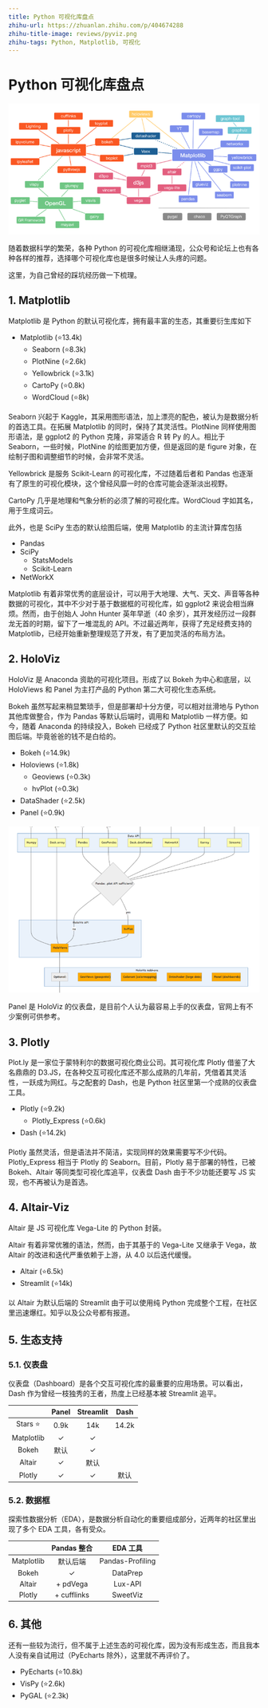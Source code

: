 ```yaml
---
title: Python 可视化库盘点
zhihu-url: https://zhuanlan.zhihu.com/p/404674288
zhihu-title-image: reviews/pyviz.png
zhihu-tags: Python, Matplotlib, 可视化
---
```


# Python 可视化库盘点

![pyviz](images/reviews/pyviz.png)

随着数据科学的繁荣，各种 Python 的可视化库相继涌现，公众号和论坛上也有各种各样的推荐，选择哪个可视化库也是很多时候让人头疼的问题。

这里，为自己曾经的踩坑经历做一下梳理。

## 1. Matplotlib

Matplotlib 是 Python 的默认可视化库，拥有最丰富的生态，其重要衍生库如下

- Matplotlib (⭐13.4k)
  - Seaborn (⭐8.3k)
  - PlotNine (⭐2.6k)
  - Yellowbrick (⭐3.1k)
  - CartoPy (⭐0.8k)
  - WordCloud (⭐8k)

Seaborn 兴起于 Kaggle，其采用图形语法，加上漂亮的配色，被认为是数据分析的首选工具。在拓展 Matplotlib 的同时，保持了其灵活性。PlotNine 同样使用图形语法，是 ggplot2 的 Python 克隆，非常适合 R 转 Py 的人。相比于 Seaborn，一些时候，PlotNine 的绘图更加方便，但是返回的是 figure 对象，在绘制子图和调整细节的时候，会非常不灵活。

Yellowbrick 是服务 Scikit-Learn 的可视化库，不过随着后者和 Pandas 也逐渐有了原生的可视化模块，这个曾经风靡一时的仓库可能会逐渐淡出视野。

CartoPy 几乎是地理和气象分析的必须了解的可视化库。WordCloud 字如其名，用于生成词云。

此外，也是 SciPy 生态的默认绘图后端，使用 Matplotlib 的主流计算库包括

- Pandas
- SciPy
  - StatsModels
  - Scikit-Learn
- NetWorkX

Matplotlib 有着非常优秀的底层设计，可以用于大地理、大气、天文、声音等各种数据的可视化，其中不少对于基于数据框的可视化库，如 ggplot2 来说会相当麻烦。然而，由于创始人 John Hunter 英年早逝（40 余岁），其开发经历过一段群龙无首的时期，留下了一堆混乱的 API。不过最近两年，获得了充足经费支持的 Matplotlib，已经开始重新整理规范了开发，有了更加灵活的布局方法。

## 2. HoloViz

HoloViz 是 Anaconda 资助的可视化项目。形成了以 Bokeh 为中心和底层，以 HoloViews 和 Panel 为主打产品的 Python 第二大可视化生态系统。

Bokeh 虽然写起来稍显繁琐手，但是部署却十分方便，可以相对丝滑地与 Python 其他库做整合，作为 Pandas 等默认后端时，调用和 Matplotlib 一样方便。如今，随着 Anaconda 的持续投入，Bokeh 已经成了 Python 社区里默认的交互绘图后端。毕竟爸爸的钱不是白给的。

- Bokeh (⭐14.9k)
- Holoviews (⭐1.8k)
  - Geoviews (⭐0.3k)
  - hvPlot (⭐0.3k)
- DataShader (⭐2.5k)
- Panel (⭐0.9k)

![holoviz](images/reviews/holoviz.png)

Panel 是 HoloViz 的仪表盘，是目前个人认为最容易上手的仪表盘，官网上有不少案例可供参考。

## 3. Plotly

Plot.ly 是一家位于蒙特利尔的数据可视化商业公司。其可视化库 Plotly 借鉴了大名鼎鼎的 D3.JS，在各种交互可视化库还不那么成熟的几年前，凭借着其灵活性，一跃成为网红。与之配套的 Dash，也是 Python 社区里第一个成熟的仪表盘工具。

- Plotly (⭐9.2k)
  - Plotly_Express (⭐0.6k)
- Dash (⭐14.2k)

Plotly 虽然灵活，但是语法并不简洁，实现同样的效果需要写不少代码。Plotly_Express 相当于 Plotly 的 Seaborn。目前，Plotly 易于部署的特性，已被 Bokeh、Altair 等同类型可视化库追平，仪表盘 Dash 由于不少功能还要写 JS 实现，也不再被认为是首选。

## 4. Altair-Viz

Altair 是 JS 可视化库 Vega-Lite 的 Python 封装。

Altair 有着非常优雅的语法，然而，由于其基于的 Vega-Lite 又继承于 Vega，故 Altair 的改进和迭代严重依赖于上游，从 4.0 以后迭代缓慢。

- Altair (⭐6.5k)
- Streamlit (⭐14k)

以 Altair 为默认后端的 Streamlit 由于可以使用纯 Python 完成整个工程，在社区里迅速爆红。知乎以及公众号都有报道。

## 5. 生态支持

### 5.1. 仪表盘

仪表盘（Dashboard）是各个交互可视化库的最重要的应用场景。可以看出，Dash 作为曾经一枝独秀的王者，热度上已经基本被 Streamlit 追平。

|            | Panel | Streamlit | Dash  |
| :--------: | :---: | :-------: | :---: |
|  Stars ⭐  | 0.9k  |    14k    | 14.2k |
| Matplotlib |   ✓   |     ✓     |       |
|   Bokeh    | 默认  |     ✓     |       |
|   Altair   |   ✓   |   默认    |       |
|   Plotly   |   ✓   |     ✓     | 默认  |

### 5.2. 数据框

探索性数据分析（EDA），是数据分析自动化的重要组成部分，近两年的社区里出现了多个 EDA 工具，各有受众。

|            | Pandas 整合 |     EDA 工具     |
| :--------: | :---------: | :--------------: |
| Matplotlib |  默认后端   | Pandas-Profiling |
|   Bokeh    |      ✓      |     DataPrep     |
|   Altair   |  + pdVega   |     Lux-API      |
|   Plotly   | + cufflinks |     SweetViz     |

## 6. 其他

还有一些较为流行，但不属于上述生态的可视化库，因为没有形成生态，而且我本人没有亲自试用过（PyEcharts 除外），这里就不再评价了。

- PyEcharts (⭐10.8k)
- VisPy (⭐2.6k)
- PyGAL (⭐2.3k)
